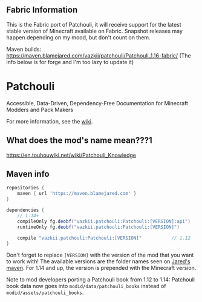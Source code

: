 ## Fabric Information
This is the Fabric port of Patchouli, it will receive support for the latest stable version of Minecraft available on Fabric.
Snapshot releases may happen depending on my mood, but don't count on them.

Maven builds: https://maven.blamejared.com/vazkii/patchouli/Patchouli_1.16-fabric/
(The info below is for forge and I'm too lazy to update it)

# Patchouli
Accessible, Data-Driven, Dependency-Free Documentation for Minecraft Modders and Pack Makers

For more information, see the [wiki](https://github.com/Vazkii/Patchouli/wiki).

## What does the mod's name mean???1
https://en.touhouwiki.net/wiki/Patchouli_Knowledge

## Maven info

```gradle
repositories {
    maven { url 'https://maven.blamejared.com' }
}

dependencies {
    // 1.14+
    compileOnly fg.deobf("vazkii.patchouli:Patchouli:[VERSION]:api")
    runtimeOnly fg.deobf("vazkii.patchouli:Patchouli:[VERSION]")

    compile "vazkii.patchouli:Patchouli:[VERSION]"           // 1.12
}
```

Don't forget to replace `[VERSION]` with the version of the mod that you want to work with!
The available versions are the folder names seen on [Jared's maven](https://maven.blamejared.com/vazkii/patchouli/Patchouli/).
For 1.14 and up, the version is prepended with the Minecraft version.

Note to mod developers porting a Patchouli book from 1.12 to 1.14: Patchouli book data now goes into `modid/data/patchouli_books` instead of `modid/assets/patchouli_books`.
